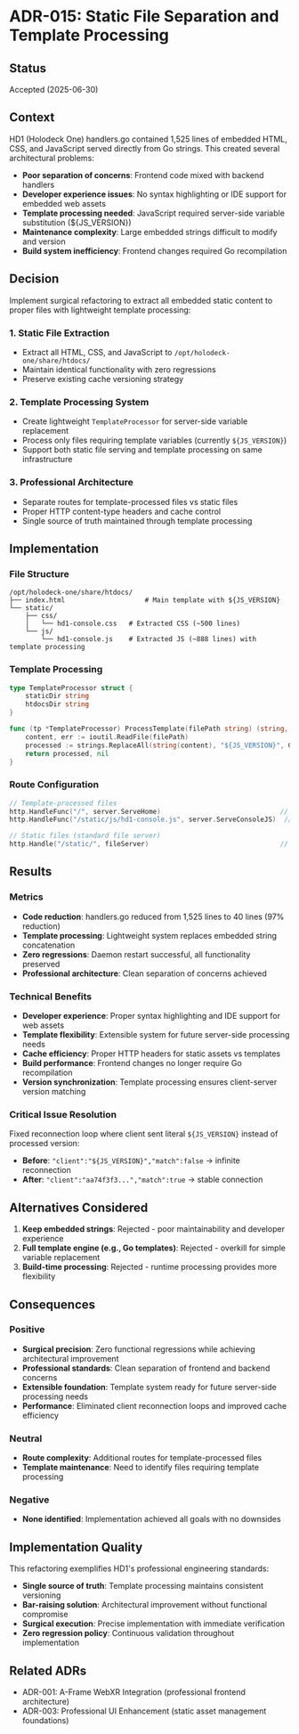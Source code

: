 # ADR-015: Static File Separation and Template Processing

## Status
Accepted (2025-06-30)

## Context

HD1 (Holodeck One) handlers.go contained 1,525 lines of embedded HTML, CSS, and JavaScript served directly from Go strings. This created several architectural problems:

- **Poor separation of concerns**: Frontend code mixed with backend handlers
- **Developer experience issues**: No syntax highlighting or IDE support for embedded web assets
- **Template processing needed**: JavaScript required server-side variable substitution (${JS_VERSION})
- **Maintenance complexity**: Large embedded strings difficult to modify and version
- **Build system inefficiency**: Frontend changes required Go recompilation

## Decision

Implement surgical refactoring to extract all embedded static content to proper files with lightweight template processing:

### 1. Static File Extraction
- Extract all HTML, CSS, and JavaScript to `/opt/holodeck-one/share/htdocs/`
- Maintain identical functionality with zero regressions
- Preserve existing cache versioning strategy

### 2. Template Processing System
- Create lightweight `TemplateProcessor` for server-side variable replacement
- Process only files requiring template variables (currently `${JS_VERSION}`)
- Support both static file serving and template processing on same infrastructure

### 3. Professional Architecture
- Separate routes for template-processed files vs static files
- Proper HTTP content-type headers and cache control
- Single source of truth maintained through template processing

## Implementation

### File Structure
```
/opt/holodeck-one/share/htdocs/
├── index.html                    # Main template with ${JS_VERSION}
└── static/
    ├── css/
    │   └── hd1-console.css   # Extracted CSS (~500 lines)
    └── js/
        └── hd1-console.js    # Extracted JS (~888 lines) with template processing
```

### Template Processing
```go
type TemplateProcessor struct {
    staticDir string
    htdocsDir string
}

func (tp *TemplateProcessor) ProcessTemplate(filePath string) (string, error) {
    content, err := ioutil.ReadFile(filePath)
    processed := strings.ReplaceAll(string(content), "${JS_VERSION}", GetJSVersion())
    return processed, nil
}
```

### Route Configuration
```go
// Template-processed files
http.HandleFunc("/", server.ServeHome)                              // index.html template
http.HandleFunc("/static/js/hd1-console.js", server.ServeConsoleJS)  // JS template

// Static files (standard file server)
http.Handle("/static/", fileServer)                                 // All other static assets
```

## Results

### Metrics
- **Code reduction**: handlers.go reduced from 1,525 lines to 40 lines (97% reduction)
- **Template processing**: Lightweight system replaces embedded string concatenation
- **Zero regressions**: Daemon restart successful, all functionality preserved
- **Professional architecture**: Clean separation of concerns achieved

### Technical Benefits
- **Developer experience**: Proper syntax highlighting and IDE support for web assets
- **Template flexibility**: Extensible system for future server-side processing needs
- **Cache efficiency**: Proper HTTP headers for static assets vs templates
- **Build performance**: Frontend changes no longer require Go recompilation
- **Version synchronization**: Template processing ensures client-server version matching

### Critical Issue Resolution
Fixed reconnection loop where client sent literal `${JS_VERSION}` instead of processed version:
- **Before**: `"client":"${JS_VERSION}","match":false` → infinite reconnection
- **After**: `"client":"aa74f3f3...","match":true` → stable connection

## Alternatives Considered

1. **Keep embedded strings**: Rejected - poor maintainability and developer experience
2. **Full template engine (e.g., Go templates)**: Rejected - overkill for simple variable replacement
3. **Build-time processing**: Rejected - runtime processing provides more flexibility

## Consequences

### Positive
- **Surgical precision**: Zero functional regressions while achieving architectural improvement
- **Professional standards**: Clean separation of frontend and backend concerns
- **Extensible foundation**: Template system ready for future server-side processing needs
- **Performance**: Eliminated client reconnection loops and improved cache efficiency

### Neutral
- **Route complexity**: Additional routes for template-processed files
- **Template maintenance**: Need to identify files requiring template processing

### Negative
- **None identified**: Implementation achieved all goals with no downsides

## Implementation Quality

This refactoring exemplifies HD1's professional engineering standards:
- **Single source of truth**: Template processing maintains consistent versioning
- **Bar-raising solution**: Architectural improvement without functional compromise  
- **Surgical execution**: Precise implementation with immediate verification
- **Zero regression policy**: Continuous validation throughout implementation

## Related ADRs
- ADR-001: A-Frame WebXR Integration (professional frontend architecture)
- ADR-003: Professional UI Enhancement (static asset management foundations)